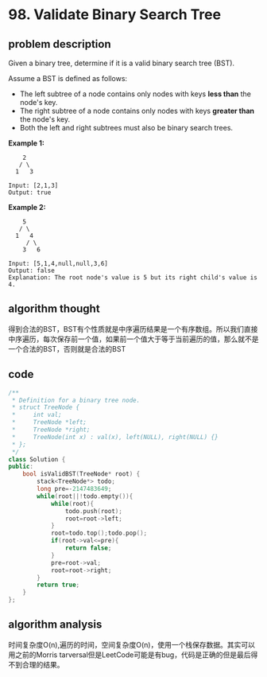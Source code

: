 # 98. Validate Binary Search Tree

## problem description

Given a binary tree, determine if it is a valid binary search tree \(BST\).

Assume a BST is defined as follows:

* The left subtree of a node contains only nodes with keys **less than** the node's key.
* The right subtree of a node contains only nodes with keys **greater than** the node's key.
* Both the left and right subtrees must also be binary search trees.

**Example 1:**

```text
    2
   / \
  1   3

Input: [2,1,3]
Output: true
```

**Example 2:**

```text
    5
   / \
  1   4
     / \
    3   6

Input: [5,1,4,null,null,3,6]
Output: false
Explanation: The root node's value is 5 but its right child's value is 4.
```

## algorithm thought

得到合法的BST，BST有个性质就是中序遍历结果是一个有序数组。所以我们直接中序遍历，每次保存前一个值，如果前一个值大于等于当前遍历的值，那么就不是一个合法的BST，否则就是合法的BST

## code

```cpp
/**
 * Definition for a binary tree node.
 * struct TreeNode {
 *     int val;
 *     TreeNode *left;
 *     TreeNode *right;
 *     TreeNode(int x) : val(x), left(NULL), right(NULL) {}
 * };
 */
class Solution {
public:
    bool isValidBST(TreeNode* root) {
        stack<TreeNode*> todo;
        long pre=-2147483649;
        while(root||!todo.empty()){
            while(root){
                todo.push(root);
                root=root->left;
            }
            root=todo.top();todo.pop();
            if(root->val<=pre){    
                return false;
            }
            pre=root->val;
            root=root->right;
        }
        return true;
    }
};
```

## algorithm analysis

时间复杂度O\(n\),遍历的时间，空间复杂度O\(n\)，使用一个栈保存数据。其实可以用之前的Morris tarversal但是LeetCode可能是有bug，代码是正确的但是最后得不到合理的结果。

